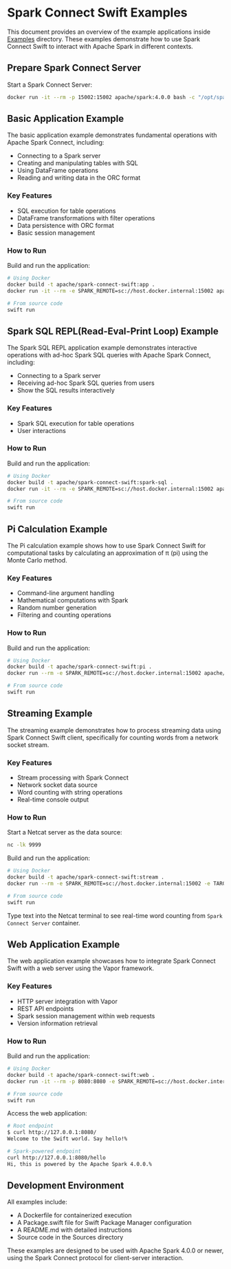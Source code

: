# Spark Connect Swift Examples

This document provides an overview of the example applications inside [Examples](https://github.com/apache/spark-connect-swift/tree/main/Examples) directory. These examples demonstrate how to use Spark Connect Swift to interact with Apache Spark in different contexts.

## Prepare Spark Connect Server

Start a Spark Connect Server:

```bash
docker run -it --rm -p 15002:15002 apache/spark:4.0.0 bash -c "/opt/spark/sbin/start-connect-server.sh --wait -c spark.log.level=ERROR"
```

## Basic Application Example

The basic application example demonstrates fundamental operations with Apache Spark Connect, including:

- Connecting to a Spark server
- Creating and manipulating tables with SQL
- Using DataFrame operations
- Reading and writing data in the ORC format

### Key Features

- SQL execution for table operations
- DataFrame transformations with filter operations
- Data persistence with ORC format
- Basic session management

### How to Run

Build and run the application:

```bash
# Using Docker
docker build -t apache/spark-connect-swift:app .
docker run -it --rm -e SPARK_REMOTE=sc://host.docker.internal:15002 apache/spark-connect-swift:app

# From source code
swift run
```

## Spark SQL REPL(Read-Eval-Print Loop) Example

The Spark SQL REPL application example demonstrates interactive operations with ad-hoc Spark SQL queries with Apache Spark Connect, including:

- Connecting to a Spark server
- Receiving ad-hoc Spark SQL queries from users
- Show the SQL results interactively

### Key Features

- Spark SQL execution for table operations
- User interactions

### How to Run

Build and run the application:

```bash
# Using Docker
docker build -t apache/spark-connect-swift:spark-sql .
docker run -it --rm -e SPARK_REMOTE=sc://host.docker.internal:15002 apache/spark-connect-swift:spark-sql

# From source code
swift run
```

## Pi Calculation Example

The Pi calculation example shows how to use Spark Connect Swift for computational tasks by calculating an approximation of π (pi) using the Monte Carlo method.

### Key Features

- Command-line argument handling
- Mathematical computations with Spark
- Random number generation
- Filtering and counting operations

### How to Run

Build and run the application:

```bash
# Using Docker
docker build -t apache/spark-connect-swift:pi .
docker run --rm -e SPARK_REMOTE=sc://host.docker.internal:15002 apache/spark-connect-swift:pi

# From source code
swift run
```

## Streaming Example

The streaming example demonstrates how to process streaming data using Spark Connect Swift client, specifically for counting words from a network socket stream.

### Key Features

- Stream processing with Spark Connect
- Network socket data source
- Word counting with string operations
- Real-time console output

### How to Run

Start a Netcat server as the data source:

```bash
nc -lk 9999
```

Build and run the application:

```bash
# Using Docker
docker build -t apache/spark-connect-swift:stream .
docker run --rm -e SPARK_REMOTE=sc://host.docker.internal:15002 -e TARGET_HOST=host.docker.internal apache/spark-connect-swift:stream

# From source code
swift run
```

Type text into the Netcat terminal to see real-time word counting from `Spark Connect Server` container.

## Web Application Example

The web application example showcases how to integrate Spark Connect Swift with a web server using the Vapor framework.

### Key Features

- HTTP server integration with Vapor
- REST API endpoints
- Spark session management within web requests
- Version information retrieval

### How to Run

Build and run the application:

```bash
# Using Docker
docker build -t apache/spark-connect-swift:web .
docker run -it --rm -p 8080:8080 -e SPARK_REMOTE=sc://host.docker.internal:15002 apache/spark-connect-swift:web

# From source code
swift run
```

Access the web application:

```bash
# Root endpoint
$ curl http://127.0.0.1:8080/
Welcome to the Swift world. Say hello!%

# Spark-powered endpoint
curl http://127.0.0.1:8080/hello
Hi, this is powered by the Apache Spark 4.0.0.%
```

## Development Environment

All examples include:

- A Dockerfile for containerized execution
- A Package.swift file for Swift Package Manager configuration
- A README.md with detailed instructions
- Source code in the Sources directory

These examples are designed to be used with Apache Spark 4.0.0 or newer, using the Spark Connect protocol for client-server interaction.
